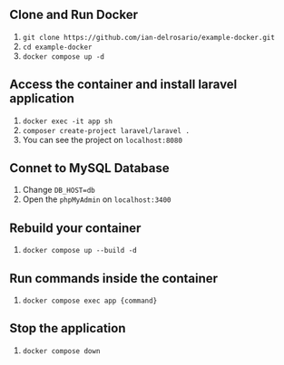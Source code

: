 ## Clone and Run Docker

1. ```git clone https://github.com/ian-delrosario/example-docker.git```
2. ```cd example-docker```
3. ```docker compose up -d```


## Access the container and install laravel application

1. ```docker exec -it app sh```
2. ```composer create-project laravel/laravel .```
3. You can see the project on ```localhost:8080```

## Connet to MySQL Database

1. Change ```DB_HOST=db```
2. Open the ```phpMyAdmin``` on ```localhost:3400```


## Rebuild your container

1. ```docker compose up --build -d``` 


## Run commands inside the container

1. ```docker compose exec app {command}``` 




## Stop the application

1. ```docker compose down ```
